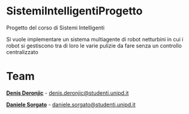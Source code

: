 # SistemiIntelligentiProgetto
Progetto del corso di Sistemi Intelligenti

Si vuole implementare un sistema multiagente di robot netturbini in cui i robot si gestiscono tra di loro le varie pulizie da fare senza un controllo centralizzato

# Team

[**Denis Deronjic**](https://github.com/deno750) - denis.deronjic@studenti.unipd.it

[**Daniele Sorgato**](https://github.com/DanySorgato) - daniele.sorgato@studenti.unipd.it
